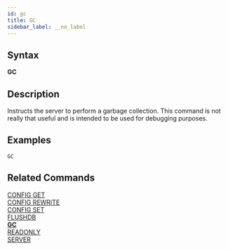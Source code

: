 ```yaml
---
id: gc
title: GC
sidebar_label: __no_label
---
```


## Syntax

**GC**

## Description

Instructs the server to perform a garbage collection. This command is not really that useful and is intended to be used for debugging purposes.


## Examples

```tile38-cli
GC
```

## Related Commands

[CONFIG GET](../commands/config-get.md)<br>
[CONFIG REWRITE](../commands/config-rewrite.md)<br>
[CONFIG SET](../commands/config-set.md)<br>
[FLUSHDB](../commands/flushdb.md)<br>
**[GC](../commands/gc.md)**<br>
[READONLY](../commands/readonly.md)<br>
[SERVER](../commands/server.md)<br>